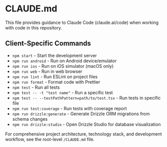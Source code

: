 # CLAUDE.md

This file provides guidance to Claude Code (claude.ai/code) when working with code in this repository.

## Client-Specific Commands

- `npm start` - Start the development server
- `npm run android` - Run on Android device/emulator
- `npm run ios` - Run on iOS simulator (macOS only)
- `npm run web` - Run in web browser
- `npm run lint` - Run ESLint on project files
- `npm run format` - Format code with Prettier
- `npm test` - Run all tests
- `npm test -- -t "test name"` - Run a specific test
- `npm test -- --testPathPattern=path/to/test.tsx` - Run tests in specific file
- `npm run test:coverage` - Run tests with coverage report
- `npm run drizzle:generate` - Generate Drizzle ORM migrations from schema changes
- `npm run drizzle:studio` - Open Drizzle Studio for database visualization

For comprehensive project architecture, technology stack, and development workflow, see the root-level `/CLAUDE.md` file.
